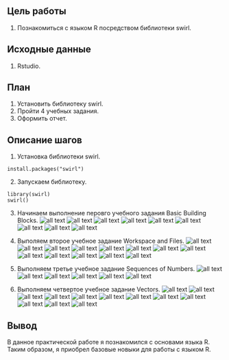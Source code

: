 ## Цель работы

1. Познакомиться с языком R посредством библиотеки  swirl.

## Исходные данные

1. Rstudio.

## План

1. Установить библиотеку swirl.
2. Пройти 4 учебных задания.
3. Оформить отчет.

## Описание шагов

1. Установка библиотеки swirl.
```
install.packages("swirl")
```
2. Запускаем библиотеку. 
```
library(swirl)
swirl()
```
3. Начинаем выполнение перовго учебного задания Basic Building Blocks.
![all text](img/1.png)
![all text](img/1_2.png)
![all text](img/1_3.png)
![all text](img/1_4.png)
![all text](img/1_5.png)
![all text](img/1_6.png)
![all text](img/1_7.png)
![all text](img/1_8.png)
![all text](img/1_9.png)

4. Выполяем второе учебное задание Workspace and Files.
![all text](img/2.png)
![all text](img/2_2.png)
![all text](img/2_3.png)
![all text](img/2_4.png)
![all text](img/2_5.png)
![all text](img/2_6.png)
![all text](img/2_7.png)
![all text](img/2_8.png)
![all text](img/2_9.png)
![all text](img/2_10.png)
![all text](img/2_11.png)
![all text](img/2_12.png)
![all text](img/2_13.png)

5. Выполняем третье учебное задание Sequences of Numbers.
![all text](img/3.png)
![all text](img/3_2.png)
![all text](img/3_3.png)
![all text](img/3_4.png)
![all text](img/3_5.png)
![all text](img/3_6.png)

6. Выполняем четвертое учебное задание Vectors.
![all text](img/4.png)
![all text](img/4_2.png)
![all text](img/4_3.png)
![all text](img/4_4.png)
![all text](img/4_5.png)
![all text](img/4_6.png)
![all text](img/4_7.png)
![all text](img/4_8.png)
![all text](img/4_9.png)
![all text](img/4_10.png)
![all text](img/4_11.png)
![all text](img/4_12.png)

## Вывод
В данное практической работе я познакомился с основами языка R. Таким образом, я приобрел базовые новыки для работы с языком R.